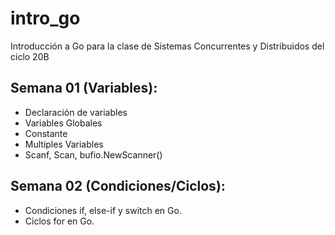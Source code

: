 # intro_go
Introducción a Go para la clase de Sistemas Concurrentes y Distribuidos del ciclo 20B

## Semana 01 (Variables):
- Declaración de variables
- Variables Globales
- Constante
- Multiples Variables
- Scanf, Scan, bufio.NewScanner()

## Semana 02 (Condiciones/Ciclos):
 - Condiciones if, else-if y switch en Go.
 - Ciclos for en Go.